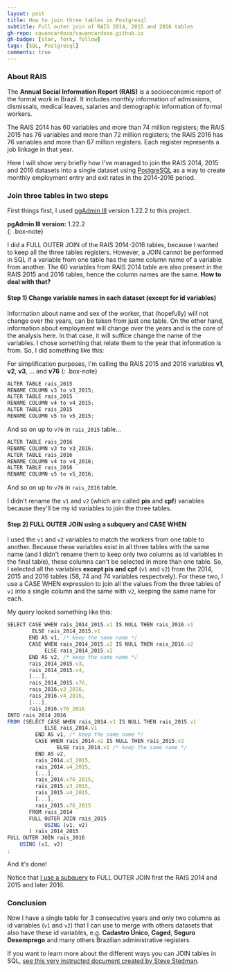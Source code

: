 ```yaml
---
layout: post
title: How to join three tables in Postgresql
subtitle: Full outer join of RAIS 2014, 2015 and 2016 tables
gh-repo: cauancardoso/cauancardoso.github.io
gh-badge: [star, fork, follow]
tags: [SQL, Postgresql]
comments: true
---
```


### About RAIS

The **Annual Social Information Report (RAIS)** is a socioeconomic report of the formal work in Brazil. It includes monthly information of admissions, dismissals, medical leaves, salaries and demographic information of formal workers. 

The RAIS 2014 has 60 variables and more than 74 million registers; the RAIS 2015 has 76 variables and more than 72 million registers; the RAIS 2016 has 76 variables and more than 67 million registers. Each register represents a job linkage in that year.

Here I will show very briefly how I've managed to join the RAIS 2014, 2015 and 2016 datasets into a single dataset using [PostgreSQL](https://www.postgresql.org/) as a way to create monthly employment entry and exit rates in the 2014-2016 period.

### Join three tables in two steps

First things first, I used [pgAdmin III](https://www.pgadmin.org/download/) version 1.22.2 to this project.

**pgAdmin III version:** 1.22.2  
{: .box-note}

I did a FULL OUTER JOIN of the RAIS 2014-2016 tables, because I wanted to keep all the three tables registers. However, a JOIN cannot be performed in SQL if a variable from one table has the same column name of a variable from another. The 60 variables from RAIS 2014 table are also present in the RAIS 2015 and 2016 tables, hence the column names are the same. **How to deal with that?**

#### Step 1) Change variable names in each dataset (except for id variables)

Information about name and sex of the worker, that (hopefully) will not change over the years, can be taken from just one table. On the other hand, information about employment will change over the years and is the core of the analysis here. In that case, it will suffice change the name of the variables. I chose something that relate them to the year that information is from. So, I did something like this:

For simplification purposes, I'm calling the RAIS 2015 and 2016 variables **v1**, **v2**, **v3**, ... and **v76**
{: .box-note}

```javascript
ALTER TABLE rais_2015
RENAME COLUMN v3 to v3_2015;
ALTER TABLE rais_2015
RENAME COLUMN v4 to v4_2015;
ALTER TABLE rais_2015
RENAME COLUMN v5 to v5_2015;
```
And so on up to ```v76``` in ```rais_2015``` table...
```javascript
ALTER TABLE rais_2016
RENAME COLUMN v3 to v3_2016;
ALTER TABLE rais_2016
RENAME COLUMN v4 to v4_2016;
ALTER TABLE rais_2016
RENAME COLUMN v5 to v5_2016;
```
And so on up to ```v76``` in ```rais_2016``` table.

I didn't rename the ```v1``` and ```v2``` (which are called **pis** and **cpf**) variables because they'll be my id variables to join the three tables.

#### Step 2) FULL OUTER JOIN using a subquery and CASE WHEN

I used the ```v1``` and ```v2``` variables to match the workers from one table to another. Because these variables exist in all three tables with the same name (and I didn't rename them to keep only two columns as id variables in the final table), these columns can't be selected in more than one table. So, I selected all the variables **except pis and cpf** (```v1``` and ```v2```) from the 2014, 2015 and 2016 tables (58, 74 and 74 variables respectvely). For these two, I use a CASE WHEN expression to join all the values from the three tables of ```v1``` into a single column and the same with ```v2```, keeping the same name for each.

My query looked something like this: 

```javascript
SELECT CASE WHEN rais_2014_2015.v1 IS NULL THEN rais_2016.v1 
		ELSE rais_2014_2015.v1 
       END AS v1, /* keep the same name */  
       CASE WHEN rais_2014_2015.v2 IS NULL THEN rais_2016.v2 
     		ELSE rais_2014_2015.v2 
       END AS v2, /* keep the same name */  
       rais_2014_2015.v3,  
       rais_2014_2015.v4,  
       [...],  
       rais_2014_2015.v76,  
       rais_2016.v3_2016,  
       rais_2016.v4_2016,  
       [...],  
       rais_2016.v76_2016  
INTO rais_2014_2016  
FROM (SELECT CASE WHEN rais_2014.v1 IS NULL THEN rais_2015.v1 
			ELSE rais_2014.v1 
	     END AS v1, /* keep the same name */  
	     CASE WHEN rais_2014.v2 IS NULL THEN rais_2015.v2 
	     		ELSE rais_2014.v2 /* keep the same name */  
	     END AS v2,
	     rais_2014.v3_2015,  
	     rais_2014.v4_2015,  
	     [...],  
	     rais_2014.v76_2015, 
	     rais_2015.v3_2015,  
	     rais_2015.v4_2015,  
	     [...],  
	     rais_2015.v76_2015  
       FROM rais_2014  
       FULL OUTER JOIN rais_2015    
       		USING (v1, v2)  
       ) rais_2014_2015  
FULL OUTER JOIN rais_2016  
	USING (v1, v2)  
;
```
And it's done!

Notice that [I use a subquery](https://www.techonthenet.com/postgresql/subqueries.php) to FULL OUTER JOIN first the RAIS 2014 and 2015 and later 2016.

### Conclusion

Now I have a single table for 3 consecutive years and only two columns as id variables (```v1``` and ```v2```) that I can use to merge with others datasets that also have these id variables, e.g. **Cadastro Único**, **Caged**, **Seguro Desemprego** and many others Brazilian administrative registers.

If you want to learn more about the different ways you can JOIN tables in SQL, [see this very instructed document created by Steve Stedman](http://stevestedman.com/wp-content/uploads/TSqlJoinTypePoster1.pdf).

